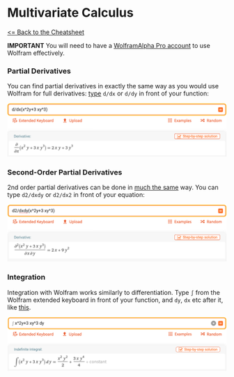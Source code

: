 # Multivariate Calculus

 [<= Back to the Cheatsheet](../WolframCheatsheet.md)

 **IMPORTANT** You will need to have a [WolframAlpha Pro account](https://www.imperial.ac.uk/admin-services/ict/self-service/computers-printing/devices-and-software/get-software/get-software-for-students/wolfram-alpha-pro/) to use Wolfram effectively.

 ### Partial Derivatives
 You can find partial derivatives in exactly the same way as you would use Wolfram for full derivatives: [type](https://www.wolframalpha.com/input/?i=d%2Fdx%28x%5E2y%2B3xy%5E3%29) `d/dx` or `d/dy` in front of your function:

 <img src="../wolfram_pics/partial.png">

 ### Second-Order Partial Derivatives
 2nd order partial derivatives can be done in [much the same](https://www.wolframalpha.com/input/?i=d2%2Fdxdy%28x%5E2y%2B3+xy%5E3%29) way. You can type `d2/dxdy` or `d2/dx2` in front of your equation:

 <img src="../wolfram_pics/partial2nd.png">

 ### Integration
 Integration with Wolfram works similarly to differentiation. Type `∫` from the Wolfram extended keyboard in front of your function, and `dy`, `dx` etc after it, like [this](https://www.wolframalpha.com/input/?i=∫+x%5E2y%2B3+xy%5E3+dy).

 <img src="../wolfram_pics/integ.png">